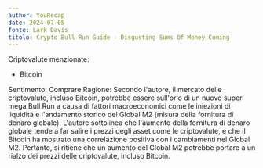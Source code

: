 ```yaml
---
author: YouRecap
date: 2024-07-05
fonte: Lark Davis
titolo: Crypto Bull Run Guide - Disgusting Sums Of Money Coming
---
```


Criptovalute menzionate:
- Bitcoin

Sentimento: Comprare
Ragione: Secondo l'autore, il mercato delle criptovalute, incluso Bitcoin, potrebbe essere sull'orlo di un nuovo super mega Bull Run a causa di fattori macroeconomici come le iniezioni di liquidità e l'andamento storico del Global M2 (misura della fornitura di denaro globale). L'autore sottolinea che l'aumento della fornitura di denaro globale tende a far salire i prezzi degli asset come le criptovalute, e che il Bitcoin ha mostrato una correlazione positiva con i cambiamenti nel Global M2. Pertanto, si ritiene che un aumento del Global M2 potrebbe portare a un rialzo dei prezzi delle criptovalute, incluso Bitcoin.
